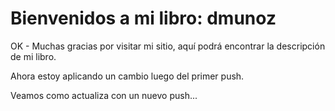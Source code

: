 # Bienvenidos a mi libro: dmunoz

OK - Muchas gracias por visitar mi sitio, aquí podrá encontrar la descripción de mi libro.

Ahora estoy aplicando un cambio luego del primer push.

Veamos como actualiza con un nuevo push...




```{tableofcontents}
```
